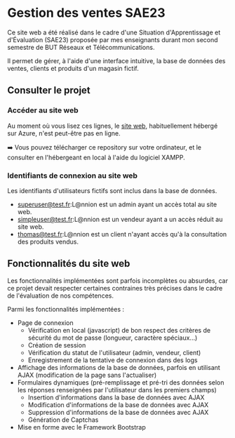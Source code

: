 # Gestion des ventes SAE23
Ce site web a été réalisé dans le cadre d'une Situation d'Apprentissage et d'Évaluation (SAE23) proposée par mes enseignants durant mon second semestre de BUT Réseaux et Télécommunications.

Il permet de gérer, à l'aide d'une interface intuitive, la base de données des ventes, clients et produits d'un magasin fictif.

## Consulter le projet
### Accéder au site web
Au moment où vous lisez ces lignes, le [site web](https://sae23web.azurewebsites.net), habituellement hébergé sur Azure, n'est peut-être pas en ligne.

➡️ Vous pouvez télécharger ce repository sur votre ordinateur, et le consulter en l'hébergeant en local à l'aide du logiciel XAMPP.

### Identifiants de connexion au site web
Les identifiants d'utilisateurs fictifs sont inclus dans la base de données.
* superuser@test.fr:L@nnion est un admin ayant un accès total au site web.
* simpleuser@test.fr:L@nnion est un vendeur ayant a un accès réduit au site web.
* thomas@test.fr:L@nnion est un client n'ayant accès qu'à la consultation des produits vendus.

## Fonctionnalités du site web
Les fonctionnalités implémentées sont parfois incomplètes ou absurdes, car ce projet devait respecter certaines contraines très précises dans le cadre de l'évaluation de nos compétences.

Parmi les fonctionnalités implémentées :
* Page de connexion
  * Vérification en local (javascript) de bon respect des critères de sécurité du mot de passe (longueur, caractère spéciaux...)
  * Création de session
  * Vérification du statut de l'utilisateur (admin, vendeur, client)
  * Enregistrement de la tentative de connexion dans des logs
* Affichage des informations de la base de données, parfois en utilisant AJAX (modification de la page sans l'actualiser)
* Formulaires dynamiques (pré-remplissage et pré-tri des données selon les réponses renseignées par l'utilisateur dans les premiers champs)
  * Insertion d'informations dans la base de données avec AJAX
  * Modification d'informations de la base de données avec AJAX
  * Suppression d'informations de la base de données avec AJAX
  * Génération de Captchas
* Mise en forme avec le Framework Bootstrap
